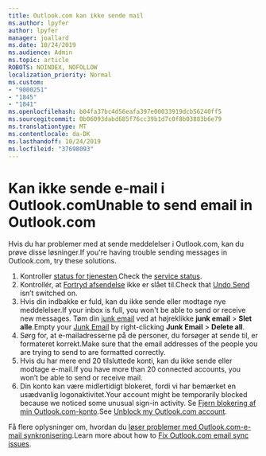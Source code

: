 ```yaml
---
title: Outlook.com kan ikke sende mail
ms.author: lpyfer
author: lpyfer
manager: joallard
ms.date: 10/24/2019
ms.audience: Admin
ms.topic: article
ROBOTS: NOINDEX, NOFOLLOW
localization_priority: Normal
ms.custom:
- "9000251"
- "1845"
- "1841"
ms.openlocfilehash: b04fa37bc4d56eafa397e00033919dcb56240ff5
ms.sourcegitcommit: 0b06093dabd685f76cc39b1d7c0f8b03883b6e79
ms.translationtype: MT
ms.contentlocale: da-DK
ms.lasthandoff: 10/24/2019
ms.locfileid: "37698093"
---
```

# <a name="unable-to-send-email-in-outlookcom"></a><span data-ttu-id="3ec8c-102">Kan ikke sende e-mail i Outlook.com</span><span class="sxs-lookup"><span data-stu-id="3ec8c-102">Unable to send email in Outlook.com</span></span>

<span data-ttu-id="3ec8c-103">Hvis du har problemer med at sende meddelelser i Outlook.com, kan du prøve disse løsninger.</span><span class="sxs-lookup"><span data-stu-id="3ec8c-103">If you're having trouble sending messages in Outlook.com, try these solutions.</span></span>

1. <span data-ttu-id="3ec8c-104">Kontroller [status for tjenesten](https://go.microsoft.com/fwlink/p/?linkid=837482).</span><span class="sxs-lookup"><span data-stu-id="3ec8c-104">Check the [service status](https://go.microsoft.com/fwlink/p/?linkid=837482).</span></span> 
2. <span data-ttu-id="3ec8c-105">Kontrollér, at [Fortryd afsendelse](https://outlook.live.com/mail/options/mail/messageContent/undoSend) ikke er slået til.</span><span class="sxs-lookup"><span data-stu-id="3ec8c-105">Check that [Undo Send](https://outlook.live.com/mail/options/mail/messageContent/undoSend) isn’t switched on.</span></span>
3. <span data-ttu-id="3ec8c-106">Hvis din indbakke er fuld, kan du ikke sende eller modtage nye meddelelser.</span><span class="sxs-lookup"><span data-stu-id="3ec8c-106">If your inbox is full, you won't be able to send or receive new messages.</span></span> <span data-ttu-id="3ec8c-107">Tøm din [junk email](https://outlook.live.com/mail/junkemail) ved at højreklikke **junk email** > **Slet alle**.</span><span class="sxs-lookup"><span data-stu-id="3ec8c-107">Empty your [Junk Email](https://outlook.live.com/mail/junkemail) by right-clicking **Junk Email** > **Delete all**.</span></span>
4. <span data-ttu-id="3ec8c-108">Sørg for, at e-mailadresserne på de personer, du forsøger at sende til, er formateret korrekt.</span><span class="sxs-lookup"><span data-stu-id="3ec8c-108">Make sure that the email addresses of the people you are trying to send to are formatted correctly.</span></span>
5. <span data-ttu-id="3ec8c-109">Hvis du har mere end 20 tilsluttede konti, kan du ikke sende eller modtage e-mail.</span><span class="sxs-lookup"><span data-stu-id="3ec8c-109">If you have more than 20 connected accounts, you won’t be able to send or receive mail.</span></span>
6. <span data-ttu-id="3ec8c-110">Din konto kan være midlertidigt blokeret, fordi vi har bemærket en usædvanlig logonaktivitet.</span><span class="sxs-lookup"><span data-stu-id="3ec8c-110">Your account might be temporarily blocked because we noticed some unusual sign-in activity.</span></span> <span data-ttu-id="3ec8c-111">Se [Fjern blokering af min Outlook.com-konto](https://support.office.com/article/f4ad2701-d166-4d8b-8a6a-9af2a1f8a4c4).</span><span class="sxs-lookup"><span data-stu-id="3ec8c-111">See [Unblock my Outlook.com account](https://support.office.com/article/f4ad2701-d166-4d8b-8a6a-9af2a1f8a4c4).</span></span>

<span data-ttu-id="3ec8c-112">Få flere oplysninger om, hvordan du [løser problemer med Outlook.com-e-mail synkronisering](https://support.office.com/article/d39e3341-8d79-4bf1-b3c7-ded602233642).</span><span class="sxs-lookup"><span data-stu-id="3ec8c-112">Learn more about how to [Fix Outlook.com email sync issues](https://support.office.com/article/d39e3341-8d79-4bf1-b3c7-ded602233642).</span></span>